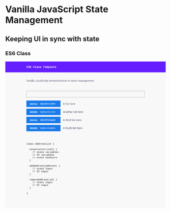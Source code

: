 # Vanilla JavaScript State Management
## Keeping UI in sync with state
### ES6 Class

![screenshot](https://raw.githubusercontent.com/Jon-Dickinson/javascript-state-management/master/assets/images/screenshot.png)
